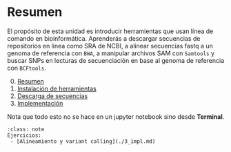 # Resumen

El propósito de esta unidad es introducir herramientas que usan línea de comando en bioinformática. Aprenderás a descargar secuencias de repositorios en línea como SRA de NCBI, a alinear secuencias fastq a un genoma de referencia con `BWA`, a manipular archivos SAM con `Samtools` y buscar SNPs en lecturas de secuenciación en base al genoma de referencia con `BCFtools`.

0. [Resumen](0_Resumen.md)
1. [Instalación de herramientas](1_inst.md)
2. [Descarga de secuencias](2_dwnl.md)
3. [Implementación](3_impl.md)

Nota que todo esto no se hace en un jupyter notebook sino desde **Terminal**.

```{admonition} Deber
:class: note
Ejercicios:
 - [Alineamiento y variant calling](./3_impl.md)
```

